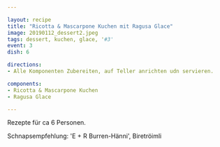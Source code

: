 ```yaml
---

layout: recipe
title: "Ricotta & Mascarpone Kuchen mit Ragusa Glace"
image: 20190112_dessert2.jpeg
tags: dessert, kuchen, glace, '#3'
event: 3
dish: 6

directions:
- Alle Komponenten Zubereiten, auf Teller anrichten udn servieren.

components:
- Ricotta & Mascarpone Kuchen
- Ragusa Glace

---
```


Rezepte für ca 6 Personen.

Schnapsempfehlung: 'E + R Burren-Hänni', Biretröimli
